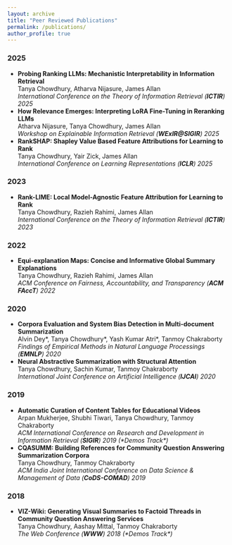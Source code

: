```yaml
---
layout: archive
title: "Peer Reviewed Publications"
permalink: /publications/
author_profile: true
---
```


<div class="publications">
  
  <h3>2025</h3>
  <ul>
  <li><strong>Probing Ranking LLMs: Mechanistic Interpretability in Information Retrieval</strong><br>
      <span class="author"><span class="highlight-name">Tanya Chowdhury</span>, Atharva Nijasure, James Allan</span><br>
      <em>International Conference on the Theory of Information Retrieval (<b>ICTIR</b>) 2025</em>
    </li>
    <li><strong>How Relevance Emerges: Interpreting LoRA Fine-Tuning in Reranking LLMs</strong><br>
      <span class="author">Atharva Nijasure, <span class="highlight-name">Tanya Chowdhury</span>, James Allan</span><br>
      <em>Workshop on Explainable Information Retrieval (<b>WExIR@SIGIR</b>) 2025</em>
    </li>
    <li><strong>RankSHAP: Shapley Value Based Feature Attributions for Learning to Rank</strong><br>
      <span class="author"><span class="highlight-name">Tanya Chowdhury</span>, Yair Zick, James Allan</span><br>
      <em>International Conference on Learning Representations (<b>ICLR</b>) 2025</em>
    </li>
  </ul>

  <h3>2023</h3>
  <ul>
    <li><strong>Rank-LIME: Local Model-Agnostic Feature Attribution for Learning to Rank</strong><br>
      <span class="author"><span class="highlight-name">Tanya Chowdhury</span>, Razieh Rahimi, James Allan</span><br>
      <em>International Conference on the Theory of Information Retrieval (<b>ICTIR</b>) 2023</em>
    </li>
  </ul>

  <h3>2022</h3>
  <ul>
    <li><strong>Equi-explanation Maps: Concise and Informative Global Summary Explanations</strong><br>
      <span class="author"><span class="highlight-name">Tanya Chowdhury</span>, Razieh Rahimi, James Allan</span><br>
      <em>ACM Conference on Fairness, Accountability, and Transparency (<b>ACM FAccT</b>) 2022</em>
    </li>
  </ul>

  <h3>2020</h3>
  <ul>
    <li><strong>Corpora Evaluation and System Bias Detection in Multi-document Summarization</strong><br>
      <span class="author">Alvin Dey*, <span class="highlight-name">Tanya Chowdhury*</span>, Yash Kumar Atri*, Tanmoy Chakraborty</span><br>
      <em>Findings of Empirical Methods in Natural Language Processings (<b>EMNLP</b>) 2020</em>
    </li>
    <li><strong>Neural Abstractive Summarization with Structural Attention</strong><br>
      <span class="author"><span class="highlight-name">Tanya Chowdhury</span>, Sachin Kumar, Tanmoy Chakraborty</span><br>
      <em>International Joint Conference on Artificial Intelligence (<b>IJCAI</b>) 2020</em>
    </li>
  </ul>

  <h3>2019</h3>
  <ul>
    <li><strong>Automatic Curation of Content Tables for Educational Videos</strong><br>
      <span class="author">Arpan Mukherjee, Shubhi Tiwari, <span class="highlight-name">Tanya Chowdhury</span>, Tanmoy Chakraborty</span><br>
      <em>ACM International Conference on Research and Development in Information Retrieval (<b>SIGIR</b>) 2019 (*Demos Track*)</em>
    </li>
    <li><strong>CQASUMM: Building References for Community Question Answering Summarization Corpora</strong><br>
      <span class="author"><span class="highlight-name">Tanya Chowdhury</span>, Tanmoy Chakraborty</span><br>
      <em>ACM India Joint International Conference on Data Science & Management of Data (<b>CoDS-COMAD</b>) 2019</em>
    </li>
  </ul>

  <h3>2018</h3>
  <ul>
    <li><strong>VIZ-Wiki: Generating Visual Summaries to Factoid Threads in Community Question Answering Services</strong><br>
      <span class="author"><span class="highlight-name">Tanya Chowdhury</span>, Aashay Mittal, Tanmoy Chakraborty</span><br>
      <em>The Web Conference (<b>WWW</b>) 2018 (*Demos Track*)</em>
    </li>
  </ul>

</div>